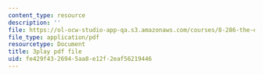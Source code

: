 ```yaml
---
content_type: resource
description: ''
file: https://ol-ocw-studio-app-qa.s3.amazonaws.com/courses/8-286-the-early-universe-fall-2013/fe429f4326945aa8e12f2eaf56219446_MKPswx4hjec.pdf
file_type: application/pdf
resourcetype: Document
title: 3play pdf file
uid: fe429f43-2694-5aa8-e12f-2eaf56219446
---
```

